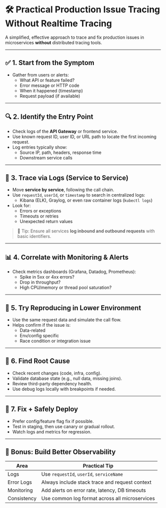 # 🛠️ Practical Production Issue Tracing Without Realtime Tracing

A simplified, effective approach to trace and fix production issues in microservices **without** distributed tracing tools.

---

## ✅ 1. Start from the Symptom

- Gather from users or alerts:
    - What API or feature failed?
    - Error message or HTTP code
    - When it happened (timestamp)
    - Request payload (if available)

---

## 🔍 2. Identify the Entry Point

- Check logs of the **API Gateway** or frontend service.
- Use known request ID, user ID, or URL path to locate the first incoming request.
- Log entries typically show:
    - Source IP, path, headers, response time
    - Downstream service calls

---

## 📜 3. Trace via Logs (Service to Service)

- Move **service by service**, following the call chain.
- Use `requestId`, `userId`, or `timestamp` to search in centralized logs:
    - Kibana (ELK), Graylog, or even raw container logs (`kubectl logs`)
- Look for:
    - Errors or exceptions
    - Timeouts or retries
    - Unexpected return values

> 🧠 Tip: Ensure all services **log inbound and outbound requests** with basic identifiers.

---

## 📊 4. Correlate with Monitoring & Alerts

- Check metrics dashboards (Grafana, Datadog, Prometheus):
    - Spike in 5xx or 4xx errors?
    - Drop in throughput?
    - High CPU/memory or thread pool saturation?

---

## 🔁 5. Try Reproducing in Lower Environment

- Use the same request data and simulate the call flow.
- Helps confirm if the issue is:
    - Data-related
    - Env/config specific
    - Race condition or integration issue

---

## 🧠 6. Find Root Cause

- Check recent changes (code, infra, config).
- Validate database state (e.g., null data, missing joins).
- Review third-party dependency health.
- Use debug logs locally with breakpoints if needed.

---

## 🚀 7. Fix + Safely Deploy

- Prefer config/feature flag fix if possible.
- Test in staging, then use canary or gradual rollout.
- Watch logs and metrics for regression.

---

## 🔐 Bonus: Build Better Observability

| Area        | Practical Tip                                     |
|-------------|---------------------------------------------------|
| Logs        | Use `requestId`, `userId`, `serviceName`          |
| Error Logs  | Always include stack trace and request context    |
| Monitoring  | Add alerts on error rate, latency, DB timeouts    |
| Consistency | Use common log format across all microservices    |